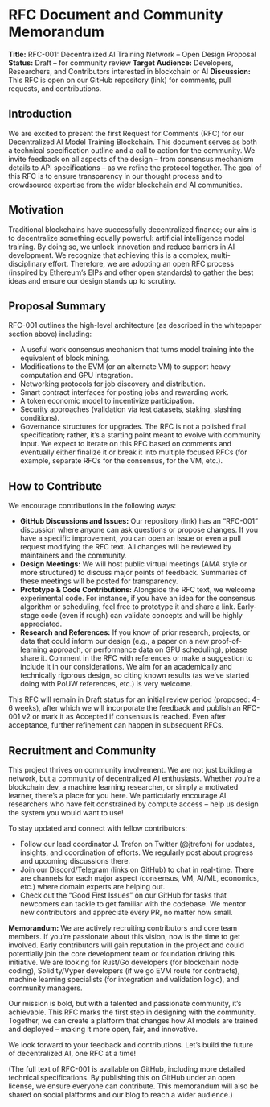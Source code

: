 # RFC Document and Community Memorandum
**Title:** RFC-001: Decentralized AI Training Network – Open Design Proposal
**Status:** Draft – for community review
**Target Audience:** Developers, Researchers, and Contributors interested in blockchain or AI
**Discussion:** This RFC is open on our GitHub repository (link) for comments, pull requests, and contributions.

## Introduction
We are excited to present the first Request for Comments (RFC) for our Decentralized AI Model Training Blockchain. This document serves as both a technical specification outline and a call to action for the community. We invite feedback on all aspects of the design – from consensus mechanism details to API specifications – as we refine the protocol together. The goal of this RFC is to ensure transparency in our thought process and to crowdsource expertise from the wider blockchain and AI communities.

## Motivation
Traditional blockchains have successfully decentralized finance; our aim is to decentralize something equally powerful: artificial intelligence model training. By doing so, we unlock innovation and reduce barriers in AI development. We recognize that achieving this is a complex, multi-disciplinary effort. Therefore, we are adopting an open RFC process (inspired by Ethereum’s EIPs and other open standards) to gather the best ideas and ensure our design stands up to scrutiny.

## Proposal Summary
RFC-001 outlines the high-level architecture (as described in the whitepaper section above) including:
* A useful work consensus mechanism that turns model training into the equivalent of block mining.
* Modifications to the EVM (or an alternate VM) to support heavy computation and GPU integration.
* Networking protocols for job discovery and distribution.
* Smart contract interfaces for posting jobs and rewarding work.
* A token economic model to incentivize participation.
* Security approaches (validation via test datasets, staking, slashing conditions).
* Governance structures for upgrades.
The RFC is not a polished final specification; rather, it’s a starting point meant to evolve with community input. We expect to iterate on this RFC based on comments and eventually either finalize it or break it into multiple focused RFCs (for example, separate RFCs for the consensus, for the VM, etc.).
## How to Contribute
We encourage contributions in the following ways:
* **GitHub Discussions and Issues:** Our repository (link) has an “RFC-001” discussion where anyone can ask questions or propose changes. If you have a specific improvement, you can open an issue or even a pull request modifying the RFC text. All changes will be reviewed by maintainers and the community.
* **Design Meetings:** We will host public virtual meetings (AMA style or more structured) to discuss major points of feedback. Summaries of these meetings will be posted for transparency.
* **Prototype & Code Contributions:** Alongside the RFC text, we welcome experimental code. For instance, if you have an idea for the consensus algorithm or scheduling, feel free to prototype it and share a link. Early-stage code (even if rough) can validate concepts and will be highly appreciated.
* **Research and References:** If you know of prior research, projects, or data that could inform our design (e.g., a paper on a new proof-of-learning approach, or performance data on GPU scheduling), please share it. Comment in the RFC with references or make a suggestion to include it in our considerations. We aim for an academically and technically rigorous design, so citing known results (as we’ve started doing with PoUW references, etc.) is very welcome.

This RFC will remain in Draft status for an initial review period (proposed: 4-6 weeks), after which we will incorporate the feedback and publish an RFC-001 v2 or mark it as Accepted if consensus is reached. Even after acceptance, further refinement can happen in subsequent RFCs.

## Recruitment and Community
This project thrives on community involvement. We are not just building a network, but a community of decentralized AI enthusiasts. Whether you’re a blockchain dev, a machine learning researcher, or simply a motivated learner, there’s a place for you here. We particularly encourage AI researchers who have felt constrained by compute access – help us design the system you would want to use! 

To stay updated and connect with fellow contributors:

* Follow our lead coordinator J. Trefon on Twitter (@jtrefon) for updates, insights, and coordination of efforts. We regularly post about progress and upcoming discussions there.
* Join our Discord/Telegram (links on GitHub) to chat in real-time. There are channels for each major aspect (consensus, VM, AI/ML, economics, etc.) where domain experts are helping out.
* Check out the “Good First Issues” on our GitHub for tasks that newcomers can tackle to get familiar with the codebase. We mentor new contributors and appreciate every PR, no matter how small.

**Memorandum:** We are actively recruiting contributors and core team members. If you’re passionate about this vision, now is the time to get involved. Early contributors will gain reputation in the project and could potentially join the core development team or foundation driving this initiative. We are looking for Rust/Go developers (for blockchain node coding), Solidity/Vyper developers (if we go EVM route for contracts), machine learning specialists (for integration and validation logic), and community managers. 

Our mission is bold, but with a talented and passionate community, it’s achievable. This RFC marks the first step in designing with the community. Together, we can create a platform that changes how AI models are trained and deployed – making it more open, fair, and innovative. 

We look forward to your feedback and contributions. Let’s build the future of decentralized AI, one RFC at a time! 

(The full text of RFC-001 is available on GitHub, including more detailed technical specifications. By publishing this on GitHub under an open license, we ensure everyone can contribute. This memorandum will also be shared on social platforms and our blog to reach a wider audience.)
